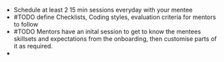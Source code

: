 - Schedule at least 2 15 min sessions everyday with your mentee
- #TODO define Checklists, Coding styles, evaluation criteria for mentors to follow
- #TODO Mentors have an inital session to get to know the mentees skillsets and expectations from the onboarding, then customise parts of it as required.
- 
